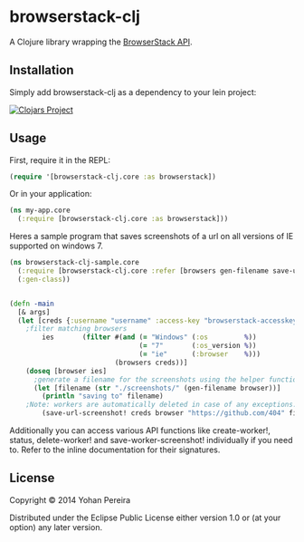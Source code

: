 # browserstack-clj


A Clojure library wrapping the [BrowserStack API](https://github.com/browserstack/api). 

## Installation

Simply add browserstack-clj as a dependency to your lein project:

[![Clojars Project](http://clojars.org/browserstack-clj/latest-version.svg)](http://clojars.org/browserstack-clj)

## Usage

First, require it in the REPL:

```clojure
(require '[browserstack-clj.core :as browserstack])
```

Or in your application:

```clojure
(ns my-app.core
  (:require [browserstack-clj.core :as browserstack]))
```


Heres a sample program that saves screenshots of a url on all versions
of IE supported on windows 7.

```clojure
(ns browserstack-clj-sample.core
  (:require [browserstack-clj.core :refer [browsers gen-filename save-url-screenshot!])
  (:gen-class))


(defn -main
  [& args]
  (let [creds {:username "username" :access-key "browserstack-accesskey"}
	;filter matching browsers
        ies       (filter #(and (= "Windows" (:os         %))
                                (= "7"       (:os_version %))  
                                (= "ie"      (:browser    %))) 
                          (browsers creds))]
    (doseq [browser ies]
      ;generate a filename for the screenshots using the helper function.
      (let [filename (str "./screenshots/" (gen-filename browser))]
        (println "saving to" filename)
	;Note: workers are automatically deleted in case of any exceptions.
        (save-url-screenshot! creds browser "https://github.com/404" filename)))))
```

Additionally you can access various API functions like create-worker!, status, delete-worker!
and save-worker-screenshot! individually if you need to. Refer to the inline documentation for
their signatures.



## License

Copyright © 2014 Yohan Pereira

Distributed under the Eclipse Public License either version 1.0 or (at
your option) any later version.
